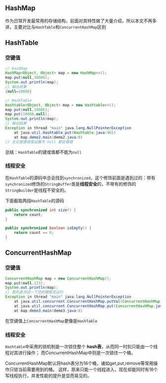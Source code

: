 ## HashMap 

作为日常开发最常用的存储结构，前面对其特性做了大量介绍，所以本文不再多讲，主要对比与`HashTable`和`ConcurrentHashMap`区别



## HashTable

### 空键值

```java
// HashMap
HashMap<Object, Object> map = new HashMap<>();
map.put(null,10086);
System.out.println(map);
// 输出结果
{null=10086}

// HashTable
Hashtable<Object, Object> map = new Hashtable<>();
map.put(null,10086);
map.put(10086,null);
System.out.println(map);
// 输出结果
Exception in thread "main" java.lang.NullPointerException
	at java.util.Hashtable.put(Hashtable.java:465)
	at map.demo2.main(demo2.java:8)
// 无论是键或值设置为 null 都会报错
```

总结：`HashTable`的键或值都不能为`null`



### 线程安全

在`HashTable`的源码中总会找到`synchronized`，这个修饰前面是遇到过的：带有`synchronized`修饰的`StringBuffer`类是**线程安全**的，不带有的修饰的`StringBuilder`是线程不安全的。

下面截取两段`HashTable`的源码

```java
public synchronized int size() {
    return count;
}

public synchronized boolean isEmpty() {
    return count == 0;
}
```



## ConcurrentHashMap

### 空键值

```java
ConcurrentHashMap map = new ConcurrentHashMap();
map.put(null,123);
System.out.println(map);
// 首先是测试一下空的键能否运行
Exception in thread "main" java.lang.NullPointerException
	at java.util.concurrent.ConcurrentHashMap.putVal(ConcurrentHashMap.java:1011)
	at java.util.concurrent.ConcurrentHashMap.put(ConcurrentHashMap.java:1006)
	at map.demo3.main(demo3.java:8)
```

在空键值上`ConcurrentHashMap`更像是`HashTable`

### 线程安全

`Hashtable`中采用的锁机制是一次锁住整个 **hash表**，从而同一时刻只能由一个线程对其进行操作；
而ConcurrentHashMap中则是一次锁住一个桶。

ConcurrentHashMap默认将hash表分为16个桶，诸如get,put,remove等常用操作只锁当前需要用到的桶。
这样，原来只能一个线程进入，现在却能同时有16个写线程执行，并发性能的提升是显而易见的。